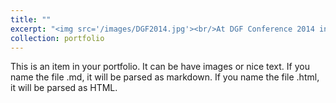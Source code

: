 ```yaml
---
title: ""
excerpt: "<img src='/images/DGF2014.jpg'><br/>At DGF Conference 2014 in Karlsruhe (with Markus Glaser, Sebastian Müller, and Arvid Hoffmann)"
collection: portfolio
---
```


This is an item in your portfolio. It can be have images or nice text. If you name the file .md, it will be parsed as markdown. If you name the file .html, it will be parsed as HTML. 

